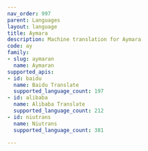 ```yaml
---
nav_order: 997
parent: Languages
layout: language
title: Aymara
description: Machine translation for Aymara
code: ay
family:
- slug: aymaran
  name: Aymaran
supported_apis:
- id: baidu
  name: Baidu Translate
  supported_language_count: 197
- id: alibaba
  name: Alibaba Translate
  supported_language_count: 212
- id: niutrans
  name: Niutrans
  supported_language_count: 381

---
```


